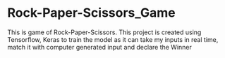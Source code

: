# Rock-Paper-Scissors_Game
This is game of Rock-Paper-Scissors. This project is created using Tensorflow, Keras to train the model as it can take my inputs in real time,  match it with computer generated input and declare the Winner
